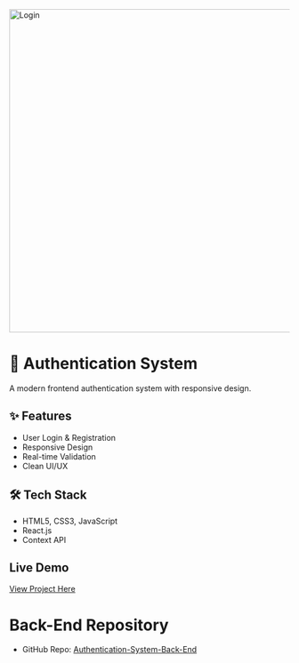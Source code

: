 <img width="844" height="582" alt="Login" src="https://github.com/user-attachments/assets/20410230-f7b9-4423-93a5-93f6f9ce9ead" /> 


# 🔐 Authentication System

A modern frontend authentication system with responsive design.

## ✨ Features
- User Login & Registration
- Responsive Design
- Real-time Validation
- Clean UI/UX

## 🛠 Tech Stack
- HTML5, CSS3, JavaScript
- React.js
- Context API

##  Live Demo
[View Project Here](https://omarhussien98.github.io/Authentication-System/)

# Back-End Repository
- GitHub Repo: [Authentication-System-Back-End](https://github.com/omarhussien98/Authentication-System-back-end/)
